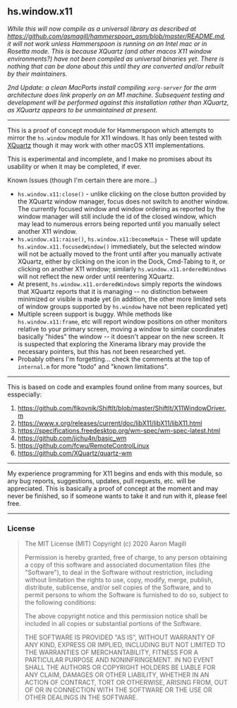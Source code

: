 hs.window.x11
-------------

*While this will now compile as a universal library as described at https://github.com/asmagill/hammerspoon_asm/blob/master/README.md, it will not work unless Hammerspoon is running on an Intel mac or in Rosetta mode. This is because XQuartz (and other macos X11 window environments?) have not been compiled as universal binaries yet. There is nothing that can be done about this until they are converted and/or rebuilt by their maintainers.*

*2nd Update: a clean MacPorts install compiling `xorg-server` for the arm architecture does link properly on an M1 machine. Subsequent testing and development will be performed against this installation rather than XQuartz, as XQuartz appears to be unmaintained at present.*

- - -

This is a proof of concept module for Hammerspoon which attempts to mirror the `hs.window` module for X11 windows. It has only been tested with [XQuartz](https://www.xquartz.org) though it may work with other macOS X11 implementations.

This is experimental and incomplete, and I make no promises about its usability or when it may be completed, if ever.

Known Issues (though I'm certain there are more...)
* `hs.window.x11:close()` - unlike clicking on the close button provided by the XQuartz window manager, focus does not switch to another window. The currently focused window and window ordering as reported by the window manager will still include the id of the closed window, which may lead to numerous errors being reported until you manually select another X11 window.
* `hs.window.x11:raise()`, `hs.window.x11:becomeMain` - These will update `hs.window.x11.focusedWindow()` immediately, but the selected window will not be actually moved to the front until after you manually activate XQuartz, either by clicking on the icon in the Dock, Cmd-Tabing to it, or clicking on another X11 window; similarly `hs.window.x11.orderedWindows` will not reflect the new order until reentering XQuartz.
* At present, `hs.window.x11.orderedWindows` simply reports the windows that XQuartz reports that it is managing -- no distinction between minimized or visible is made yet (in addition, the other more limited sets of window groups supported by `hs.window` have not been replicated yet)
* Multiple screen support is buggy. While methods like `hs.window.x11:frame`, etc will report window positions on other monitors relative to your primary screen, moving a window to similar coordinates basically "hides" the window -- it doesn't appear on the new screen. It is suspected that exploring the Xinerama library may provide the necessary pointers, but this has not been researched yet.
* Probably others I'm forgetting... check the comments at the top of `internal.m` for more "todo" and "known limitations".

- - -

This is based on code and examples found online from many sources, but esspecially:

1. https://github.com/fikovnik/ShiftIt/blob/master/ShiftIt/X11WindowDriver.m
2. https://www.x.org/releases/current/doc/libX11/libX11/libX11.html
3. https://specifications.freedesktop.org/wm-spec/wm-spec-latest.html
4. https://github.com/jichu4n/basic_wm
5. https://github.com/fcwu/RemoteControlLinux
6. https://github.com/XQuartz/quartz-wm

- - -

My experience programming for X11 begins and ends with this module, so any bug reports, suggestions, updates, pull requests, etc. will be appreciated. This is basically a proof of concept at the moment and may never be finished, so if someone wants to take it and run with it, please feel free.

- - -

### License

> The MIT License (MIT)
> Copyright (c) 2020 Aaron Magill
>
> Permission is hereby granted, free of charge, to any person obtaining a copy of this software and associated documentation files (the "Software"), to deal in the Software without restriction, including without limitation the rights to use, copy, modify, merge, publish, distribute, sublicense, and/or sell copies of the Software, and to permit persons to whom the Software is furnished to do so, subject to the following conditions:
>
> The above copyright notice and this permission notice shall be included in all copies or substantial portions of the Software.
>
> THE SOFTWARE IS PROVIDED "AS IS", WITHOUT WARRANTY OF ANY KIND, EXPRESS OR IMPLIED, INCLUDING BUT NOT LIMITED TO THE WARRANTIES OF MERCHANTABILITY, FITNESS FOR A PARTICULAR PURPOSE AND NONINFRINGEMENT. IN NO EVENT SHALL THE AUTHORS OR COPYRIGHT HOLDERS BE LIABLE FOR ANY CLAIM, DAMAGES OR OTHER LIABILITY, WHETHER IN AN ACTION OF CONTRACT, TORT OR OTHERWISE, ARISING FROM, OUT OF OR IN CONNECTION WITH THE SOFTWARE OR THE USE OR OTHER DEALINGS IN THE SOFTWARE.
